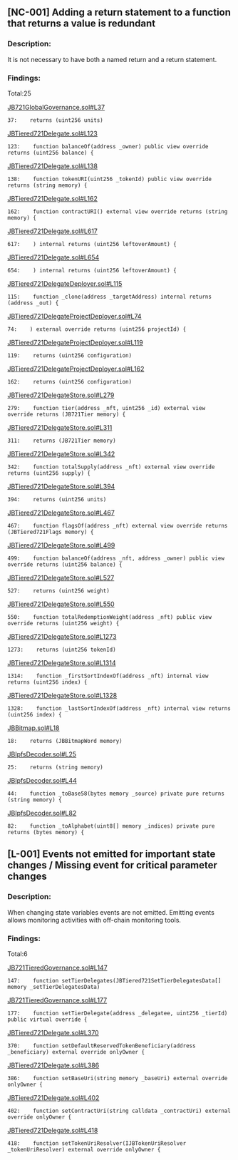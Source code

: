 ## [NC-001] Adding a return statement to a function that returns a value is redundant

### Description:

It is not necessary to have both a named return and a return statement.

### Findings:

Total:25

[JB721GlobalGovernance.sol#L37](https://github.com/jbx-protocol/juice-nft-rewards/tree/f9893b1497098241dd3a664956d8016ff0d0efd0/contracts/JB721GlobalGovernance.sol#L37)

```
37:    returns (uint256 units)
```

[JBTiered721Delegate.sol#L123](https://github.com/jbx-protocol/juice-nft-rewards/tree/f9893b1497098241dd3a664956d8016ff0d0efd0/contracts/JBTiered721Delegate.sol#L123)

```
123:    function balanceOf(address _owner) public view override returns (uint256 balance) {
```

[JBTiered721Delegate.sol#L138](https://github.com/jbx-protocol/juice-nft-rewards/tree/f9893b1497098241dd3a664956d8016ff0d0efd0/contracts/JBTiered721Delegate.sol#L138)

```
138:    function tokenURI(uint256 _tokenId) public view override returns (string memory) {
```

[JBTiered721Delegate.sol#L162](https://github.com/jbx-protocol/juice-nft-rewards/tree/f9893b1497098241dd3a664956d8016ff0d0efd0/contracts/JBTiered721Delegate.sol#L162)

```
162:    function contractURI() external view override returns (string memory) {
```

[JBTiered721Delegate.sol#L617](https://github.com/jbx-protocol/juice-nft-rewards/tree/f9893b1497098241dd3a664956d8016ff0d0efd0/contracts/JBTiered721Delegate.sol#L617)

```
617:    ) internal returns (uint256 leftoverAmount) {
```

[JBTiered721Delegate.sol#L654](https://github.com/jbx-protocol/juice-nft-rewards/tree/f9893b1497098241dd3a664956d8016ff0d0efd0/contracts/JBTiered721Delegate.sol#L654)

```
654:    ) internal returns (uint256 leftoverAmount) {
```

[JBTiered721DelegateDeployer.sol#L115](https://github.com/jbx-protocol/juice-nft-rewards/tree/f9893b1497098241dd3a664956d8016ff0d0efd0/contracts/JBTiered721DelegateDeployer.sol#L115)

```
115:    function _clone(address _targetAddress) internal returns (address _out) {
```

[JBTiered721DelegateProjectDeployer.sol#L74](https://github.com/jbx-protocol/juice-nft-rewards/tree/f9893b1497098241dd3a664956d8016ff0d0efd0/contracts/JBTiered721DelegateProjectDeployer.sol#L74)

```
74:    ) external override returns (uint256 projectId) {
```

[JBTiered721DelegateProjectDeployer.sol#L119](https://github.com/jbx-protocol/juice-nft-rewards/tree/f9893b1497098241dd3a664956d8016ff0d0efd0/contracts/JBTiered721DelegateProjectDeployer.sol#L119)

```
119:    returns (uint256 configuration)
```

[JBTiered721DelegateProjectDeployer.sol#L162](https://github.com/jbx-protocol/juice-nft-rewards/tree/f9893b1497098241dd3a664956d8016ff0d0efd0/contracts/JBTiered721DelegateProjectDeployer.sol#L162)

```
162:    returns (uint256 configuration)
```

[JBTiered721DelegateStore.sol#L279](https://github.com/jbx-protocol/juice-nft-rewards/tree/f9893b1497098241dd3a664956d8016ff0d0efd0/contracts/JBTiered721DelegateStore.sol#L279)

```
279:    function tier(address _nft, uint256 _id) external view override returns (JB721Tier memory) {
```

[JBTiered721DelegateStore.sol#L311](https://github.com/jbx-protocol/juice-nft-rewards/tree/f9893b1497098241dd3a664956d8016ff0d0efd0/contracts/JBTiered721DelegateStore.sol#L311)

```
311:    returns (JB721Tier memory)
```

[JBTiered721DelegateStore.sol#L342](https://github.com/jbx-protocol/juice-nft-rewards/tree/f9893b1497098241dd3a664956d8016ff0d0efd0/contracts/JBTiered721DelegateStore.sol#L342)

```
342:    function totalSupply(address _nft) external view override returns (uint256 supply) {
```

[JBTiered721DelegateStore.sol#L394](https://github.com/jbx-protocol/juice-nft-rewards/tree/f9893b1497098241dd3a664956d8016ff0d0efd0/contracts/JBTiered721DelegateStore.sol#L394)

```
394:    returns (uint256 units)
```

[JBTiered721DelegateStore.sol#L467](https://github.com/jbx-protocol/juice-nft-rewards/tree/f9893b1497098241dd3a664956d8016ff0d0efd0/contracts/JBTiered721DelegateStore.sol#L467)

```
467:    function flagsOf(address _nft) external view override returns (JBTiered721Flags memory) {
```

[JBTiered721DelegateStore.sol#L499](https://github.com/jbx-protocol/juice-nft-rewards/tree/f9893b1497098241dd3a664956d8016ff0d0efd0/contracts/JBTiered721DelegateStore.sol#L499)

```
499:    function balanceOf(address _nft, address _owner) public view override returns (uint256 balance) {
```

[JBTiered721DelegateStore.sol#L527](https://github.com/jbx-protocol/juice-nft-rewards/tree/f9893b1497098241dd3a664956d8016ff0d0efd0/contracts/JBTiered721DelegateStore.sol#L527)

```
527:    returns (uint256 weight)
```

[JBTiered721DelegateStore.sol#L550](https://github.com/jbx-protocol/juice-nft-rewards/tree/f9893b1497098241dd3a664956d8016ff0d0efd0/contracts/JBTiered721DelegateStore.sol#L550)

```
550:    function totalRedemptionWeight(address _nft) public view override returns (uint256 weight) {
```

[JBTiered721DelegateStore.sol#L1273](https://github.com/jbx-protocol/juice-nft-rewards/tree/f9893b1497098241dd3a664956d8016ff0d0efd0/contracts/JBTiered721DelegateStore.sol#L1273)

```
1273:    returns (uint256 tokenId)
```

[JBTiered721DelegateStore.sol#L1314](https://github.com/jbx-protocol/juice-nft-rewards/tree/f9893b1497098241dd3a664956d8016ff0d0efd0/contracts/JBTiered721DelegateStore.sol#L1314)

```
1314:    function _firstSortIndexOf(address _nft) internal view returns (uint256 index) {
```

[JBTiered721DelegateStore.sol#L1328](https://github.com/jbx-protocol/juice-nft-rewards/tree/f9893b1497098241dd3a664956d8016ff0d0efd0/contracts/JBTiered721DelegateStore.sol#L1328)

```
1328:    function _lastSortIndexOf(address _nft) internal view returns (uint256 index) {
```

[JBBitmap.sol#L18](https://github.com/jbx-protocol/juice-nft-rewards/tree/f9893b1497098241dd3a664956d8016ff0d0efd0/contracts/libraries/JBBitmap.sol#L18)

```
18:    returns (JBBitmapWord memory)
```

[JBIpfsDecoder.sol#L25](https://github.com/jbx-protocol/juice-nft-rewards/tree/f9893b1497098241dd3a664956d8016ff0d0efd0/contracts/libraries/JBIpfsDecoder.sol#L25)

```
25:    returns (string memory)
```

[JBIpfsDecoder.sol#L44](https://github.com/jbx-protocol/juice-nft-rewards/tree/f9893b1497098241dd3a664956d8016ff0d0efd0/contracts/libraries/JBIpfsDecoder.sol#L44)

```
44:    function _toBase58(bytes memory _source) private pure returns (string memory) {
```

[JBIpfsDecoder.sol#L82](https://github.com/jbx-protocol/juice-nft-rewards/tree/f9893b1497098241dd3a664956d8016ff0d0efd0/contracts/libraries/JBIpfsDecoder.sol#L82)

```
82:    function _toAlphabet(uint8[] memory _indices) private pure returns (bytes memory) {
```

## [L-001] Events not emitted for important state changes / Missing event for critical parameter changes

### Description:

When changing state variables events are not emitted. Emitting events allows monitoring activities with off-chain monitoring tools.

### Findings:

Total:6

[JB721TieredGovernance.sol#L147](https://github.com/jbx-protocol/juice-nft-rewards/tree/f9893b1497098241dd3a664956d8016ff0d0efd0/contracts/JB721TieredGovernance.sol#L147)

```
147:    function setTierDelegates(JBTiered721SetTierDelegatesData[] memory _setTierDelegatesData)
```

[JB721TieredGovernance.sol#L177](https://github.com/jbx-protocol/juice-nft-rewards/tree/f9893b1497098241dd3a664956d8016ff0d0efd0/contracts/JB721TieredGovernance.sol#L177)

```
177:    function setTierDelegate(address _delegatee, uint256 _tierId) public virtual override {
```

[JBTiered721Delegate.sol#L370](https://github.com/jbx-protocol/juice-nft-rewards/tree/f9893b1497098241dd3a664956d8016ff0d0efd0/contracts/JBTiered721Delegate.sol#L370)

```
370:    function setDefaultReservedTokenBeneficiary(address _beneficiary) external override onlyOwner {
```

[JBTiered721Delegate.sol#L386](https://github.com/jbx-protocol/juice-nft-rewards/tree/f9893b1497098241dd3a664956d8016ff0d0efd0/contracts/JBTiered721Delegate.sol#L386)

```
386:    function setBaseUri(string memory _baseUri) external override onlyOwner {
```

[JBTiered721Delegate.sol#L402](https://github.com/jbx-protocol/juice-nft-rewards/tree/f9893b1497098241dd3a664956d8016ff0d0efd0/contracts/JBTiered721Delegate.sol#L402)

```
402:    function setContractUri(string calldata _contractUri) external override onlyOwner {
```

[JBTiered721Delegate.sol#L418](https://github.com/jbx-protocol/juice-nft-rewards/tree/f9893b1497098241dd3a664956d8016ff0d0efd0/contracts/JBTiered721Delegate.sol#L418)

```
418:    function setTokenUriResolver(IJBTokenUriResolver _tokenUriResolver) external override onlyOwner {
```
